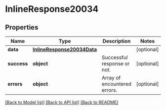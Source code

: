 # InlineResponse20034

## Properties
Name | Type | Description | Notes
------------ | ------------- | ------------- | -------------
**data** | [**InlineResponse20034Data**](InlineResponse20034Data.md) |  | [optional] 
**success** | **object** | Successful response or not. | [optional] 
**errors** | **object** | Array of encountered errors. | [optional] 

[[Back to Model list]](../README.md#documentation-for-models) [[Back to API list]](../README.md#documentation-for-api-endpoints) [[Back to README]](../README.md)

